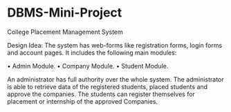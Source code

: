 # DBMS-Mini-Project
College Placement Management System

Design Idea: The system has web-forms like registration forms, login forms and account pages. It includes the following main modules: 

• Admin Module.
• Company Module.
• Student Module.

An administrator has full authority over the whole system. The administrator is able to retrieve data of the registered students, placed students and approve the companies. The students can register themselves for placement or internship of the approved Companies.
